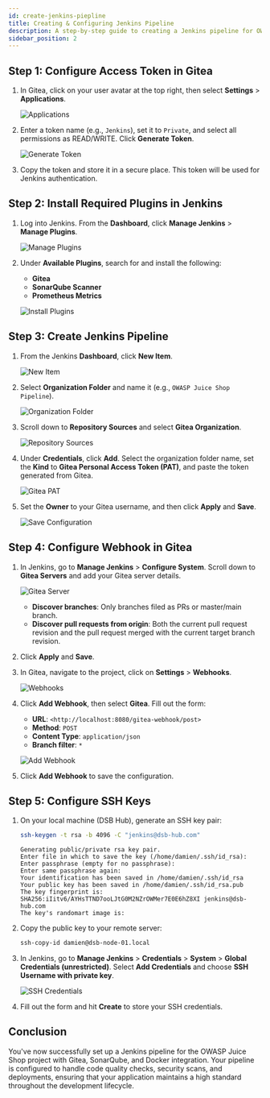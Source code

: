 ```yaml
---
id: create-jenkins-piepline
title: Creating & Configuring Jenkins Pipeline 
description: A step-by-step guide to creating a Jenkins pipeline for OWASP Juice Shop using Gitea, SonarQube, and SSH keys.
sidebar_position: 2
---
```


## Step 1: Configure Access Token in Gitea

1. In Gitea, click on your user avatar at the top right, then select **Settings** > **Applications**.

    ![Applications](/img/img/projects/devsecops-home-lab/create-configure-pipeline/gitea-manage-access-tokens.png)

2. Enter a token name (e.g., `Jenkins`), set it to `Private`, and select all permissions as READ/WRITE. Click **Generate Token**.

    ![Generate Token](/img/img/projects/devsecops-home-lab/create-configure-pipeline/gitea-configure-token-permissions.png)

3. Copy the token and store it in a secure place. This token will be used for Jenkins authentication.

## Step 2: Install Required Plugins in Jenkins

1. Log into Jenkins. From the **Dashboard**, click **Manage Jenkins** > **Manage Plugins**.

    ![Manage Plugins](/img/img/projects/devsecops-home-lab/create-configure-pipeline/jenkins-manage-plugins.png)

2. Under **Available Plugins**, search for and install the following:
    - **Gitea**
    - **SonarQube Scanner**
    - **Prometheus Metrics**

    ![Install Plugins](/img/img/projects/devsecops-home-lab/create-configure-pipeline/jenkins-install-plugins.png)

## Step 3: Create Jenkins Pipeline

1. From the Jenkins **Dashboard**, click **New Item**.

    ![New Item](/img/img/projects/devsecops-home-lab/create-configure-pipeline/jenkins-dashboard.png)

2. Select **Organization Folder** and name it (e.g., `OWASP Juice Shop Pipeline`).

    ![Organization Folder](/img/img/projects/devsecops-home-lab/create-configure-pipeline/jenkins-organization-folder.png)

3. Scroll down to **Repository Sources** and select **Gitea Organization**.

    ![Repository Sources](/img/img/projects/devsecops-home-lab/create-configure-pipeline/jenkins-configure-gitea-pipeline.png)

4. Under **Credentials**, click **Add**. Select the organization folder name, set the **Kind** to **Gitea Personal Access Token (PAT)**, and paste the token generated from Gitea.

    ![Gitea PAT](/img/img/projects/devsecops-home-lab/create-configure-pipeline/jenkins-configure-gitea-pat.png)

5. Set the **Owner** to your Gitea username, and then click **Apply** and **Save**.

    ![Save Configuration](/img/img/projects/devsecops-home-lab/create-configure-pipeline/jenkins-config-gitea-organization.png)

## Step 4: Configure Webhook in Gitea

1. In Jenkins, go to **Manage Jenkins** > **Configure System**. Scroll down to **Gitea Servers** and add your Gitea server details.

    ![Gitea Server](/img/img/projects/devsecops-home-lab/create-configure-pipeline/jenkins-config-gitea-server.png)

    - **Discover branches**: Only branches filed as PRs or master/main branch.
    - **Discover pull requests from origin**: Both the current pull request revision and the pull request merged with the current target branch revision.

2. Click **Apply** and **Save**.

3. In Gitea, navigate to the project, click on **Settings** > **Webhooks**.

    ![Webhooks](/img/img/projects/devsecops-home-lab/create-configure-pipeline/gitea-config-webhook.png)

4. Click **Add Webhook**, then select **Gitea**. Fill out the form:
    - **URL**: `<http://localhost:8080/gitea-webhook/post>`
    - **Method**: `POST`
    - **Content Type**: `application/json`
    - **Branch filter**: `*`

    ![Add Webhook](/img/img/projects/devsecops-home-lab/create-configure-pipeline/gitea-add-webhook-jenkins.png)

5. Click **Add Webhook** to save the configuration.

## Step 5: Configure SSH Keys

1. On your local machine (DSB Hub), generate an SSH key pair:

    ```bash
    ssh-keygen -t rsa -b 4096 -C "jenkins@dsb-hub.com"
    ```

    ```plaintext
    Generating public/private rsa key pair.
    Enter file in which to save the key (/home/damien/.ssh/id_rsa): 
    Enter passphrase (empty for no passphrase):
    Enter same passphrase again:
    Your identification has been saved in /home/damien/.ssh/id_rsa
    Your public key has been saved in /home/damien/.ssh/id_rsa.pub
    The key fingerprint is:
    SHA256:iIitv6/AYHsTTND7ooLJtG0M2NZrOWMer7E0E6hZ8XI jenkins@dsb-hub.com
    The key's randomart image is:
    ```

2. Copy the public key to your remote server:

    ```bash
    ssh-copy-id damien@dsb-node-01.local
    ```

3. In Jenkins, go to **Manage Jenkins** > **Credentials** > **System** > **Global Credentials (unrestricted)**. Select **Add Credentials** and choose **SSH Username with private key**.

    ![SSH Credentials](/img/img/projects/devsecops-home-lab/create-configure-pipeline/jenkins-config-ssh-username.png)

4. Fill out the form and hit **Create** to store your SSH credentials.

## Conclusion

You've now successfully set up a Jenkins pipeline for the OWASP Juice Shop project with Gitea, SonarQube, and Docker integration. Your pipeline is configured to handle code quality checks, security scans, and deployments, ensuring that your application maintains a high standard throughout the development lifecycle.
